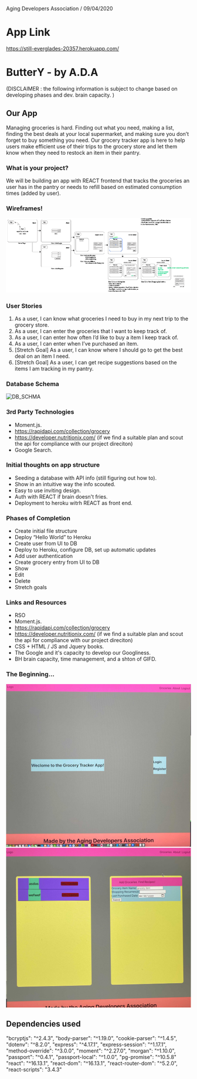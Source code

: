 Aging Developers Association / 09/04/2020 

# App Link

https://still-everglades-20357.herokuapp.com/

# ButterY - by A.D.A

(DISCLAIMER : the following information is subject to change based on developing phases and dev. brain capacity. )

## Our App

Managing groceries is hard.  Finding out what you need, making a list, finding the best deals at your local supermarket, 
and making sure you don’t forget to buy something you need.  Our grocery tracker app is here to help users make efficient 
use of their trips to the grocery store and let them know when they need to restock an item in their pantry.

### What is your project?

We will be building an app with REACT frontend that tracks the groceries an user has in the pantry
or needs to refill based on estimated consumption times (added by user).

### Wireframes!

![Wireframe](./resources/final_wireframe.png)

### User Stories

  1.  As a user, I can know what groceries I need to buy in my next trip to the grocery store.
  2.  As a user, I can enter the groceries that I want to keep track of.
  3.  As a user, I can enter how often I’d like to buy a item I keep track of.
  4.  As a user, I can enter when I’ve purchased an item.
  5.  [Stretch Goal] As a user, I can know where I should go to get the best deal on an item I need.
  6.  [Stretch Goal] As a user, I can get recipe suggestions based on the items I am tracking in my pantry.
  
### Database Schema

![DB_SCHMA](./resources/database_schema.png)

### 3rd Party Technologies

- Moment.js.
- https://rapidapi.com/collection/grocery
- https://developer.nutritionix.com/ (if we find a suitable plan and scout the api for compliance with our project direciton)
- Google Search.

### Initial thoughts on app structure

- Seeding a database with API info (still figuring out how to).
- Show in an intuitive way the info scouted.
- Easy to use inviting design.
- Auth with REACT if brain doesn't fries.
- Deployment to heroku witrh REACT as front end.

### Phases of Completion

  - Create initial file structure
  - Deploy “Hello World” to Heroku
  - Create user from UI to DB
  - Deploy to Heroku, configure DB, set up automatic updates
  - Add user authentication
  - Create grocery entry from UI to DB
  - Show
  - Edit
  - Delete
  - Stretch goals

### Links and Resources

- RSO
- Moment.js.
- https://rapidapi.com/collection/grocery
- https://developer.nutritionix.com/ (if we find a suitable plan and scout the api for compliance with our project direciton)
- CSS + HTML / JS and Jquery books.
- The Google and it's capacity to develop our Googliness.
- BH brain capacity, time management, and a shton of GIFD.

### The Beginning...

![Wireframe](./resources/homeOld.jpg)
![Wireframe](./resources/groceryOld.jpg)


## Dependencies used

   "bcryptjs": "^2.4.3",
    "body-parser": "^1.19.0",
    "cookie-parser": "^1.4.5",
    "dotenv": "^8.2.0",
    "express": "^4.17.1",
    "express-session": "^1.17.1",
    "method-override": "^3.0.0",
    "moment": "^2.27.0",
    "morgan": "^1.10.0",
    "passport": "^0.4.1",
    "passport-local": "^1.0.0",
    "pg-promise": "^10.5.8"
    "react": "^16.13.1",
    "react-dom": "^16.13.1",
    "react-router-dom": "^5.2.0",
    "react-scripts": "3.4.3"